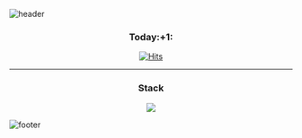 ![header](https://capsule-render.vercel.app/api?type=waving&animation=blinking&color=A9BCF5&height=200&section=header&text=Hi,%20I'm%20Horaeng&fontSize=50&fontColor=FFFFFF&fontAlign=73&fontAlignY=35)
            
<h3 align="center">Today:+1:</h3>

<div align="center">
           
[![Hits](https://hits.seeyoufarm.com/api/count/incr/badge.svg?url=https%3A%2F%2Fgithub.com%2Fgibum1228&count_bg=%2379C83D&title_bg=%23555555&icon=github.svg&icon_color=%23E7E7E7&title=hits&edge_flat=false)](https://hits.seeyoufarm.com)
</div>

<hr>

<h3 align="center">Stack</h3>

<div align="center">
<img src="https://img.shields.io/badge/Spring Boot-brightgreen?style=flat-square&logo=Spring&logoColor=white"/></a>
</div>

![footer](https://capsule-render.vercel.app/api?type=waving&section=footer&color=A9BCF5)
